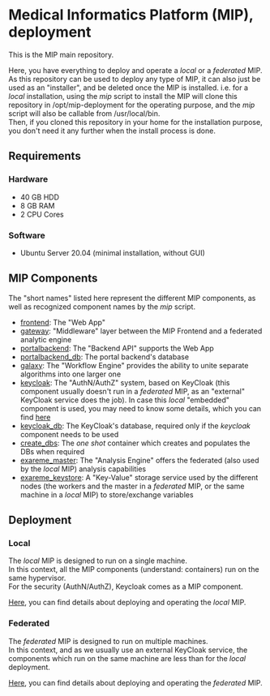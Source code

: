 # Medical Informatics Platform (MIP), deployment

This is the MIP main repository.

Here, you have everything to deploy and operate a *local* or a *federated* MIP.  
As this repository can be used to deploy any type of MIP, it can also just be used as an "installer", and be deleted once the MIP is installed. i.e. for a *local* installation, using the *mip* script to install the MIP will clone this repository in /opt/mip-deployment for the operating purpose, and the *mip* script will also be callable from /usr/local/bin.  
Then, if you cloned this repository in your home for the installation purpose, you don't need it any further when the install process is done.

## Requirements
### Hardware
* 40 GB HDD
* 8 GB RAM
* 2 CPU Cores

### Software
* Ubuntu Server 20.04 (minimal installation, without GUI)

## <a id="Components">MIP Components</a>
The "short names" listed here represent the different MIP components, as well as recognized component names by the *mip* script.
* [frontend](https://github.com/HBPMedical/portal-frontend): The "Web App"
* [gateway](https://github.com/HBPMedical/gateway): "Middleware" layer between the MIP Frontend and a federated analytic engine
* [portalbackend](https://github.com/HBPMedical/portal-backend): The "Backend API" supports the Web App
* [portalbackend_db](https://github.com/docker-library/postgres): The portal backend's database
* [galaxy](https://github.com/madgik/galaxy): The "Workflow Engine" provides the ability to unite separate algorithms into one larger one
* [keycloak](https://github.com/keycloak/keycloak-containers): The "AuthN/AuthZ" system, based on KeyCloak (this component usually doesn't run in a *federated* MIP, as an "external" KeyCloak service does the job). In case this *local* "embedded" component is used, you may need to know some <a id="UsersConfiguration">details</a>, which you can find [here](documentation/UsersConfiguration.md)
* [keycloak_db](https://github.com/docker-library/postgres): The KeyCloak's database, required only if the *keycloak* component needs to be used
* [create_dbs](https://github.com/HBPMedical/docker-create-databases): The *one shot* container which creates and populates the DBs when required
* [exareme_master](https://github.com/madgik/exareme): The "Analysis Engine" offers the federated (also used by the *local* MIP) analysis capabilities
* [exareme_keystore](https://github.com/bitnami/bitnami-docker-consul): A "Key-Value" storage service used by the different nodes (the workers and the master in a *federated* MIP, or the same machine in a *local* MIP) to store/exchange variables

## Deployment
### <a id="LocalDeployment">Local</a>
The *local* MIP is designed to run on a single machine.  
In this context, all the MIP components (understand: containers) run on the same hypervisor.  
For the security (AuthN/AuthZ), Keycloak comes as a MIP component.

[Here](doc/Readme.md), you can find details about deploying and operating the *local* MIP.

### <a id="FederatedDeployment">Federated</a>
The *federated* MIP is designed to run on multiple machines.  
In this context, and as we usually use an external KeyCloak service, the components which run on the same machine are less than for the *local* deployment.

[Here](Federation/doc/Readme.md), you can find details about deploying and operating the *federated* MIP.
